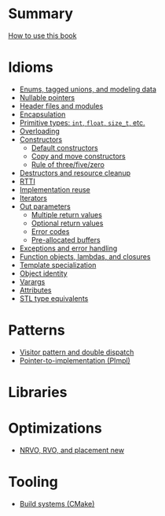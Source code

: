 # Summary

[How to use this book](./how_to_use_this_book.md)

# Idioms

- [Enums, tagged unions, and modeling data]()
- [Nullable pointers]()
- [Header files and modules]()
- [Encapsulation]()
- [Primitive types: `int`, `float`, `size_t`, etc.]()
- [Overloading]()
- [Constructors](./idioms/constructors.md)
  - [Default constructors](./idioms/constructors/default_constructors.md)
  - [Copy and move constructors](./idioms/constructors/copy_and_move_constructors.md)
  - [Rule of three/five/zero](./idioms/constructors/rule_of_three_five_zero.md)
- [Destructors and resource cleanup](./idioms/destructors.md)
- [RTTI](./idioms/rtti.md)
- [Implementation reuse](./idioms/implementation_reuse.md)
- [Iterators](./idioms/iterators.md)
- [Out parameters](./idioms/out_parameters.md)
  - [Multiple return values](./idioms/out_params/multiple_return.md)
  - [Optional return values](./idioms/out_params/optional_return.md)
  - [Error codes](./idioms/out_params/error_codes.md)
  - [Pre-allocated buffers](./idioms/out_params/pre-allocated_buffers.md)
- [Exceptions and error handling](./idioms/exceptions.md)
- [Function objects, lambdas, and closures](./idioms/function_objects_and_lambdas.md)
- [Template specialization](./idioms/template_specialization.md)
- [Object identity](./idioms/object_identity.md)
- [Varargs](./idioms/varargs.md)
- [Attributes]()
- [STL type equivalents]()

# Patterns

- [Visitor pattern and double dispatch](./patterns/visitor_pattern.md)
- [Pointer-to-implementation (PImpl)](./patterns/pimpl.md)

# Libraries

# Optimizations

- [NRVO, RVO, and placement new](./optimizations/rvo_and_placement_new.md)

# Tooling

- [Build systems (CMake)](./tooling/build_systems.md)
